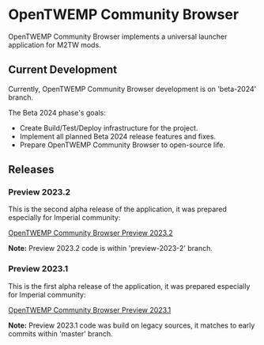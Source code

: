 # OpenTWEMP Community Browser

OpenTWEMP Community Browser implements a universal launcher application for M2TW mods.

## Current Development

Currently, OpenTWEMP Community Browser development is on 'beta-2024' branch.

The Beta 2024 phase's goals:

* Create Build/Test/Deploy infrastructure for the project.
* Implement all planned Beta 2024 release features and fixes.
* Prepare OpenTWEMP Community Browser to open-source life.

## Releases

### Preview 2023.2
This is the second alpha release of the application, it was prepared especially for Imperial community:

[OpenTWEMP Community Browser Preview 2023.2](https://imtw.ru/topic/79386-opentwemp-community-browser-reliz-versii-preview-20232/)

**Note:** Preview 2023.2 code is within 'preview-2023-2' branch.

### Preview 2023.1
This is the first alpha release of the application, it was prepared especially for Imperial community:

[OpenTWEMP Community Browser Preview 2023.1](https://imtw.ru/topic/77965-reliz-alfa-versii-opentwemp-community-browser-preview-20231/)

**Note:** Preview 2023.1 code was build on legacy sources, it matches to early commits within 'master' branch.
